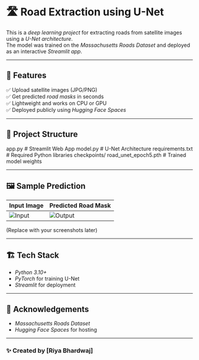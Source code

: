 # 🛣 Road Extraction using U-Net

This is a *deep learning project* for extracting roads from satellite images using a *U-Net architecture*.  
The model was trained on the *Massachusetts Roads Dataset* and deployed as an interactive *Streamlit app*.

---

## 🚀 Features
✅ Upload satellite images (JPG/PNG)  
✅ Get predicted *road masks* in seconds  
✅ Lightweight and works on CPU or GPU  
✅ Deployed publicly using *Hugging Face Spaces*

---

## 📂 Project Structure

app.py                  # Streamlit Web App model.py                # U-Net Architecture requirements.txt        # Required Python libraries checkpoints/ road_unet_epoch5.pth # Trained model weights

---

## 🖼 Sample Prediction

| Input Image | Predicted Road Mask |
|-------------|---------------------|
| ![Input](https://huggingface.co/datasets/huggingface/documentation-images/resolve/main/transformers/tasks/image_classification.jpeg) | ![Output](https://huggingface.co/datasets/huggingface/documentation-images/resolve/main/transformers/tasks/image_classification.jpeg) |

(Replace with your screenshots later)

---

## 🏗 Tech Stack

- *Python 3.10+*
- *PyTorch* for training U-Net  
- *Streamlit* for deployment

---

## 🙌 Acknowledgements

- *Massachusetts Roads Dataset*
- *Hugging Face Spaces* for hosting

---

### ✨ Created by [Riya Bhardwaj]